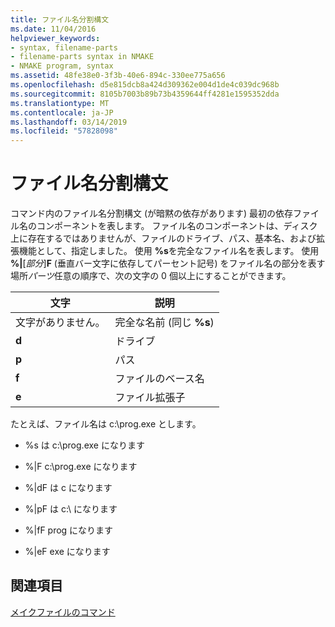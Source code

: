 ```yaml
---
title: ファイル名分割構文
ms.date: 11/04/2016
helpviewer_keywords:
- syntax, filename-parts
- filename-parts syntax in NMAKE
- NMAKE program, syntax
ms.assetid: 48fe38e0-3f3b-40e6-894c-330ee775a656
ms.openlocfilehash: d5e815dcb8a424d309362e004d1de4c039dc968b
ms.sourcegitcommit: 8105b7003b89b73b4359644ff4281e1595352dda
ms.translationtype: MT
ms.contentlocale: ja-JP
ms.lasthandoff: 03/14/2019
ms.locfileid: "57828098"
---
```

# <a name="filename-parts-syntax"></a>ファイル名分割構文

コマンド内のファイル名分割構文 (が暗黙の依存があります) 最初の依存ファイル名のコンポーネントを表します。 ファイル名のコンポーネントは、ディスク上に存在するではありませんが、ファイルのドライブ、パス、基本名、および拡張機能として、指定しました。 使用 **%s**を完全なファイル名を表します。 使用 **%&#124;**[*部分*]**F** (垂直バー文字に依存してパーセント記号) をファイル名の部分を表す場所*パーツ*任意の順序で、次の文字の 0 個以上にすることができます。

|文字|説明|
|------------|-----------------|
|文字がありません。|完全な名前 (同じ **%s**)|
|**d**|ドライブ|
|**p**|パス|
|**f**|ファイルのベース名|
|**e**|ファイル拡張子|

たとえば、ファイル名は c:\prog.exe とします。

- %s は c:\prog.exe になります

- %&#124;F c:\prog.exe になります

- %&#124;dF は c になります

- %&#124;pF は c:\ になります

- %&#124;fF prog になります

- %&#124;eF exe になります

## <a name="see-also"></a>関連項目

[メイクファイルのコマンド](commands-in-a-makefile.md)
